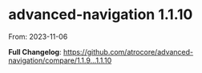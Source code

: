# advanced-navigation 1.1.10
From: 2023-11-06

**Full Changelog**: https://github.com/atrocore/advanced-navigation/compare/1.1.9...1.1.10